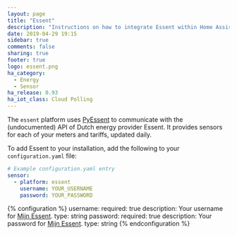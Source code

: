```yaml
---
layout: page
title: "Essent"
description: "Instructions on how to integrate Essent within Home Assistant."
date: 2019-04-29 19:15
sidebar: true
comments: false
sharing: true
footer: true
logo: essent.png
ha_category:
  - Energy
  - Sensor
ha_release: 0.93
ha_iot_class: Cloud Polling
---
```


The `essent` platform uses [PyEssent](https://github.com/TheLastProject/PyEssent/) to communicate with the (undocumented) API of Dutch energy provider Essent. It provides sensors for each of your meters and tariffs, updated daily.

To add Essent to your installation, add the following to your `configuration.yaml` file:

```yaml
# Example configuration.yaml entry
sensor:
  - platform: essent
    username: YOUR_USERNAME
    password: YOUR_PASSWORD
```

{% configuration %}
username:
  required: true
  description: Your username for [Mijn Essent](https://www.essent.nl/content/particulier/klantenservice/mijn_essent/).
  type: string
password:
  required: true
  description: Your password for [Mijn Essent](https://www.essent.nl/content/particulier/klantenservice/mijn_essent/).
  type: string
{% endconfiguration %}

